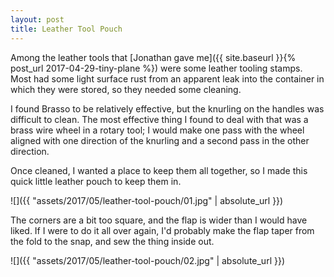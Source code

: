 ```yaml
---
layout: post
title: Leather Tool Pouch
---
```

Among the leather tools that
[Jonathan gave me]({{ site.baseurl }}{% post_url 2017-04-29-tiny-plane %}) were
some leather tooling stamps. Most had some light surface rust from an apparent
leak into the container in which they were stored, so they needed some cleaning.

I found Brasso to be relatively effective, but the knurling on the handles was
difficult to clean. The most effective thing I found to deal with that was a
brass wire wheel in a rotary tool; I would make one pass with the wheel aligned
with one direction of the knurling and a second pass in the other direction.

Once cleaned, I wanted a place to keep them all together, so I made this quick
little leather pouch to keep them in.

![]({{ "assets/2017/05/leather-tool-pouch/01.jpg" | absolute_url }})

The corners are a bit too square, and the flap is wider than I would have liked.
If I were to do it all over again, I'd probably make the flap taper from the
fold to the snap, and sew the thing inside out.

![]({{ "assets/2017/05/leather-tool-pouch/02.jpg" | absolute_url }})
